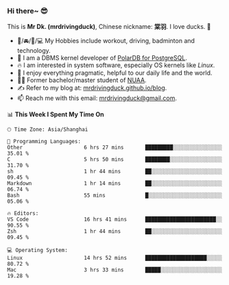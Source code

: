 ### Hi there~ 😎

This is **Mr Dk. (mrdrivingduck)**, Chinese nickname: **棠羽**. I love ducks. 🦆

- 💪/🚘/🏸/💻 My Hobbies include workout, driving, badminton and technology.
- 🍊 I am a DBMS kernel developer of [PolarDB for PostgreSQL](https://github.com/ApsaraDB/PolarDB-for-PostgreSQL).
- 🔥 I am interested in system software, especially OS kernels like *Linux*.
- 🔧 I enjoy everything pragmatic, helpful to our daily life and the world.
- 👨‍🎓 Former bachelor/master student of [NUAA](https://en.wikipedia.org/wiki/Nanjing_University_of_Aeronautics_and_Astronautics).
- ✍ Refer to my blog at: [mrdrivingduck.github.io/blog](https://mrdrivingduck.github.io/blog/).
- 📫 Reach me with this email: [mrdrivingduck@gmail.com](mailto:mrdrivingduck@gmail.com).

<!--START_SECTION:waka-->
📊 **This Week I Spent My Time On** 

```text
🕑︎ Time Zone: Asia/Shanghai

💬 Programming Languages: 
Other                    6 hrs 27 mins       █████████░░░░░░░░░░░░░░░░   35.01 % 
C                        5 hrs 50 mins       ████████░░░░░░░░░░░░░░░░░   31.70 % 
sh                       1 hr 44 mins        ██░░░░░░░░░░░░░░░░░░░░░░░   09.45 % 
Markdown                 1 hr 14 mins        ██░░░░░░░░░░░░░░░░░░░░░░░   06.74 % 
Bash                     55 mins             █░░░░░░░░░░░░░░░░░░░░░░░░   05.06 % 

🔥 Editors: 
VS Code                  16 hrs 41 mins      ███████████████████████░░   90.55 % 
Zsh                      1 hr 44 mins        ██░░░░░░░░░░░░░░░░░░░░░░░   09.45 % 

💻 Operating System: 
Linux                    14 hrs 52 mins      ████████████████████░░░░░   80.72 % 
Mac                      3 hrs 33 mins       █████░░░░░░░░░░░░░░░░░░░░   19.28 % 
```


<!--END_SECTION:waka-->

<!-- ![Mr Dk.'s GitHub Stats](https://github-readme-stats.vercel.app/api?username=mrdrivingduck&count_private&show_icons=true&theme=buefy) -->

<!-- ![Most Used Languages](https://github-readme-stats.vercel.app/api/top-langs/?username=mrdrivingduck&exclude_repo=mips32-CPU,snort-tcp-socket&theme=buefy&layout=compact&langs_count=10) -->


<!--
**mrdrivingduck/mrdrivingduck** is a ✨ _special_ ✨ repository because its `README.md` (this file) appears on your GitHub profile.

Here are some ideas to get you started:

- 🔭 I’m currently working on ...
- 🌱 I’m currently learning ...
- 👯 I’m looking to collaborate on ...
- 🤔 I’m looking for help with ...
- 💬 Ask me about ...
- 📫 How to reach me: ...
- 😄 Pronouns: ...
- ⚡ Fun fact: ...
-->

